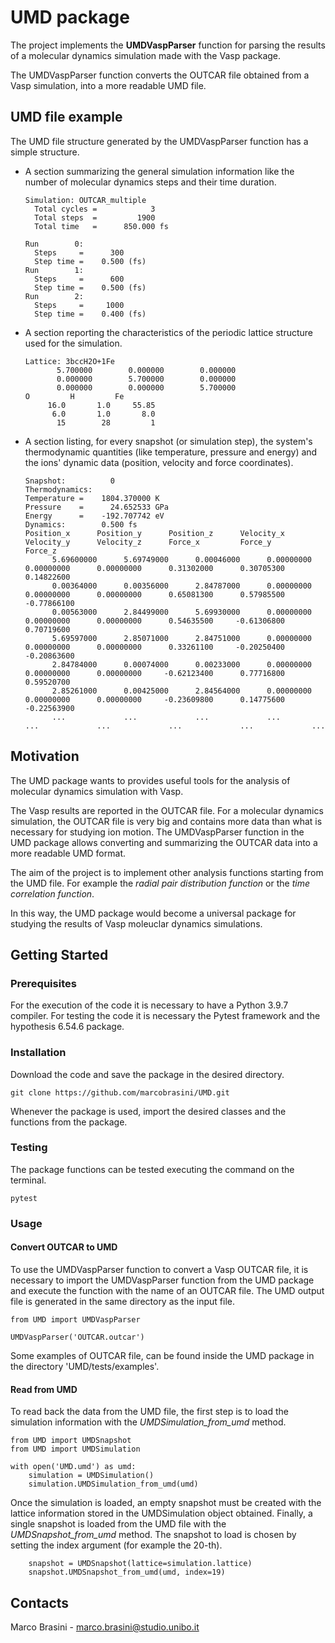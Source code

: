 # UMD package

The project implements the **UMDVaspParser** function for parsing the results of a molecular dynamics simulation made with the Vasp package.

The UMDVaspParser function converts the OUTCAR file obtained from a Vasp simulation, into a more readable UMD file.


## UMD file example

The UMD file structure generated by the UMDVaspParser function has a simple structure. 
+ A section summarizing the general simulation information like the number of molecular dynamics steps and their time duration.

	```
	Simulation: OUTCAR_multiple               
	  Total cycles =            3
	  Total steps  =         1900
	  Total time   =      850.000 fs

	Run        0:
	  Steps     =      300
	  Step time =    0.500 (fs)
	Run        1:
	  Steps     =      600
	  Step time =    0.500 (fs)
	Run        2:
	  Steps     =     1000
	  Step time =    0.400 (fs)
	```

+ A section reporting the characteristics of the periodic lattice structure used for the simulation.

	```
	Lattice: 3bccH2O+1Fe                   
	       5.700000        0.000000        0.000000
	       0.000000        5.700000        0.000000
	       0.000000        0.000000        5.700000
	O         H         Fe       
	     16.0       1.0     55.85
	      6.0       1.0       8.0
	       15        28         1
	```
 
+ A section listing, for every snapshot (or simulation step), the system's thermodynamic quantities (like temperature, pressure and energy) and the ions' dynamic data (position, velocity and force coordinates).

	```
	Snapshot:          0
	Thermodynamics:
  	Temperature =    1804.370000 K
  	Pressure    =      24.652533 GPa
  	Energy      =    -192.707742 eV
	Dynamics:        0.500 fs
	Position_x      Position_y      Position_z      Velocity_x      Velocity_y      Velocity_z      Force_x         Force_y         Force_z         
	      5.69600000      5.69749000      0.00046000      0.00000000      0.00000000      0.00000000      0.31302000      0.30705300      0.14822600
	      0.00364000      0.00356000      2.84787000      0.00000000      0.00000000      0.00000000      0.65081300      0.57985500     -0.77866100
	      0.00563000      2.84499000      5.69930000      0.00000000      0.00000000      0.00000000      0.54635500     -0.61306800      0.70719600
	      5.69597000      2.85071000      2.84751000      0.00000000      0.00000000      0.00000000      0.33261100     -0.20250400     -0.20863600
	      2.84784000      0.00074000      0.00233000      0.00000000      0.00000000      0.00000000     -0.62123400      0.77716800      0.59520700
	      2.85261000      0.00425000      2.84564000      0.00000000      0.00000000      0.00000000     -0.23609800      0.14775600     -0.22563900
	      ...             ...             ...             ...             ...             ...             ...             ...             ...
	```

## Motivation

The UMD package wants to provides useful tools for the analysis of molecular dynamics simulation with Vasp.

The Vasp results are reported in the OUTCAR file. For a molecular dynamics simulation, the OUTCAR file is very big and contains more data than what is necessary for studying ion motion. 
The UMDVaspParser function in the UMD package allows converting and summarizing the OUTCAR data into a more readable UMD format. 

The aim of the project is to implement other analysis functions starting from the UMD file. For example the *radial pair distribution function* or the *time correlation function*.

In this way, the UMD package would become a universal package for studying the results of Vasp moleuclar dynamics simulations.


## Getting Started

### Prerequisites

For the execution of the code it is necessary to have a Python 3.9.7 compiler.
For testing the code it is necessary the Pytest framework and the hypothesis 6.54.6 package.


### Installation 

Download the code and save the package in the desired directory.

	git clone https://github.com/marcobrasini/UMD.git

Whenever the package is used, import the desired classes and the functions from the package.


### Testing

The package functions can be tested executing the command on the terminal.

	pytest


### Usage

#### Convert OUTCAR to UMD
To use the UMDVaspParser function to convert a Vasp OUTCAR file, it is necessary to import the UMDVaspParser function from the UMD package and execute the function with the name of an OUTCAR file.
The UMD output file is generated in the same directory as the input file.

	from UMD import UMDVaspParser

	UMDVaspParser('OUTCAR.outcar')

Some examples of OUTCAR file, can be found inside the UMD package in the directory 'UMD/tests/examples'. 	

#### Read from UMD
To read back the data from the UMD file, the first step is to load the simulation information with the *UMDSimulation_from_umd* method.

	from UMD import UMDSnapshot
	from UMD import UMDSimulation

	with open('UMD.umd') as umd:
		simulation = UMDSimulation()
		simulation.UMDSimulation_from_umd(umd)

Once the simulation is loaded, an empty snapshot must be created with the lattice information stored in the UMDSimulation object obtained.
Finally, a single snapshot is loaded from the UMD file with the *UMDSnapshot_from_umd* method. The snapshot to load is chosen by setting the index argument (for example the 20-th).

		snapshot = UMDSnapshot(lattice=simulation.lattice)
		snapshot.UMDSnapshot_from_umd(umd, index=19)


## Contacts

Marco Brasini - marco.brasini@studio.unibo.it

